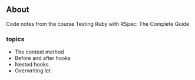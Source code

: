 ## About
Code notes from the course Testing Ruby with RSpec: The Complete Guide

### topics
- The context method
- Before and after hooks
- Nested hooks
- Overwriting let